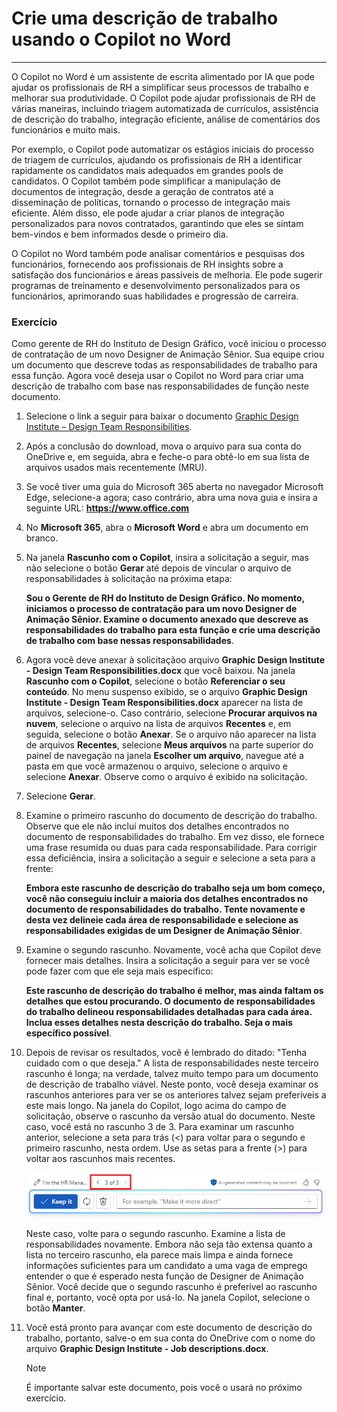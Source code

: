 # Crie uma descrição de trabalho usando o Copilot no Word
---
O Copilot no Word é um assistente de escrita alimentado por IA que pode ajudar os profissionais de RH a simplificar seus processos de trabalho e melhorar sua produtividade. O Copilot pode ajudar profissionais de RH de várias maneiras, incluindo triagem automatizada de currículos, assistência de descrição do trabalho, integração eficiente, análise de comentários dos funcionários e muito mais.

Por exemplo, o Copilot pode automatizar os estágios iniciais do processo de triagem de currículos, ajudando os profissionais de RH a identificar rapidamente os candidatos mais adequados em grandes pools de candidatos. O Copilot também pode simplificar a manipulação de documentos de integração, desde a geração de contratos até a disseminação de políticas, tornando o processo de integração mais eficiente. Além disso, ele pode ajudar a criar planos de integração personalizados para novos contratados, garantindo que eles se sintam bem-vindos e bem informados desde o primeiro dia.

O Copilot no Word também pode analisar comentários e pesquisas dos funcionários, fornecendo aos profissionais de RH insights sobre a satisfação dos funcionários e áreas passíveis de melhoria. Ele pode sugerir programas de treinamento e desenvolvimento personalizados para os funcionários, aprimorando suas habilidades e progressão de carreira.

### Exercício

Como gerente de RH do Instituto de Design Gráfico, você iniciou o processo de contratação de um novo Designer de Animação Sênior. Sua equipe criou um documento que descreve todas as responsabilidades de trabalho para essa função. Agora você deseja usar o Copilot no Word para criar uma descrição de trabalho com base nas responsabilidades de função neste documento.

1.  Selecione o link a seguir para baixar o documento [Graphic Design Institute – Design Team Responsibilities](https://edxinteractivepage.blob.core.windows.net/ms-4004/Graphic%20Design%20Institute%20-%20Design%20Team%20Responsibilities.docx).
2.  Após a conclusão do download, mova o arquivo para sua conta do OneDrive e, em seguida, abra e feche-o para obtê-lo em sua lista de arquivos usados mais recentemente (MRU).
3.  Se você tiver uma guia do Microsoft 365 aberta no navegador Microsoft Edge, selecione-a agora; caso contrário, abra uma nova guia e insira a seguinte URL: **https://www.office.com**
4.  No **Microsoft 365**, abra o **Microsoft Word** e abra um documento em branco.
5.  Na janela **Rascunho com o Copilot**, insira a solicitação a seguir, mas não selecione o botão **Gerar** até depois de vincular o arquivo de responsabilidades à solicitação na próxima etapa:
    
    **Sou o Gerente de RH do Instituto de Design Gráfico. No momento, iniciamos o processo de contratação para um novo Designer de Animação Sênior. Examine o documento anexado que descreve as responsabilidades do trabalho para esta função e crie uma descrição de trabalho com base nessas responsabilidades**.
6.  Agora você deve anexar à solicitaçãoo arquivo **Graphic Design Institute - Design Team Responsibilities.docx** que você baixou. Na janela **Rascunho com o Copilot**, selecione o botão **Referenciar o seu conteúdo**. No menu suspenso exibido, se o arquivo **Graphic Design Institute - Design Team Responsibilities.docx** aparecer na lista de arquivos, selecione-o. Caso contrário, selecione **Procurar arquivos na nuvem**, selecione o arquivo na lista de arquivos **Recentes** e, em seguida, selecione o botão **Anexar**. Se o arquivo não aparecer na lista de arquivos **Recentes**, selecione **Meus arquivos** na parte superior do painel de navegação na janela **Escolher um arquivo**, navegue até a pasta em que você armazenou o arquivo, selecione o arquivo e selecione **Anexar**. Observe como o arquivo é exibido na solicitação.
7.  Selecione **Gerar**.
8.  Examine o primeiro rascunho do documento de descrição do trabalho. Observe que ele não inclui muitos dos detalhes encontrados no documento de responsabilidades do trabalho. Em vez disso, ele fornece uma frase resumida ou duas para cada responsabilidade. Para corrigir essa deficiência, insira a solicitação a seguir e selecione a seta para a frente:
    
    **Embora este rascunho de descrição do trabalho seja um bom começo, você não conseguiu incluir a maioria dos detalhes encontrados no documento de responsabilidades do trabalho. Tente novamente e desta vez delineie cada área de responsabilidade e selecione as responsabilidades exigidas de um Designer de Animação Sênior**.
9.  Examine o segundo rascunho. Novamente, você acha que Copilot deve fornecer mais detalhes. Insira a solicitação a seguir para ver se você pode fazer com que ele seja mais específico:
    
    **Este rascunho de descrição do trabalho é melhor, mas ainda faltam os detalhes que estou procurando. O documento de responsabilidades do trabalho delineou responsabilidades detalhadas para cada área. Inclua esses detalhes nesta descrição do trabalho. Seja o mais específico possível**.
10. Depois de revisar os resultados, você é lembrado do ditado: "Tenha cuidado com o que deseja." A lista de responsabilidades neste terceiro rascunho é longa; na verdade, talvez muito tempo para um documento de descrição de trabalho viável. Neste ponto, você deseja examinar os rascunhos anteriores para ver se os anteriores talvez sejam preferíveis a este mais longo. Na janela do Copilot, logo acima do campo de solicitação, observe o rascunho da versão atual do documento. Neste caso, você está no rascunho 3 de 3. Para examinar um rascunho anterior, selecione a seta para trás (&lt;) para voltar para o segundo e primeiro rascunho, nesta ordem. Use as setas para a frente (&gt;) para voltar aos rascunhos mais recentes.
    
    ![Captura de tela mostrando o intervalo de rascunhos na janela do Copilot no Word, com o rascunho atual sendo o rascunho 3 de 3.](../media/copilot-word-drafts-db99d003.png)
    
    
    Neste caso, volte para o segundo rascunho. Examine a lista de responsabilidades novamente. Embora não seja tão extensa quanto a lista no terceiro rascunho, ela parece mais limpa e ainda fornece informações suficientes para um candidato a uma vaga de emprego entender o que é esperado nesta função de Designer de Animação Sênior. Você decide que o segundo rascunho é preferível ao rascunho final e, portanto, você opta por usá-lo. Na janela Copilot, selecione o botão **Manter**.
11. Você está pronto para avançar com este documento de descrição do trabalho, portanto, salve-o em sua conta do OneDrive com o nome do arquivo **Graphic Design Institute - Job descriptions.docx**.

    > [!NOTE]
    > É importante salvar este documento, pois você o usará no próximo exercício.

